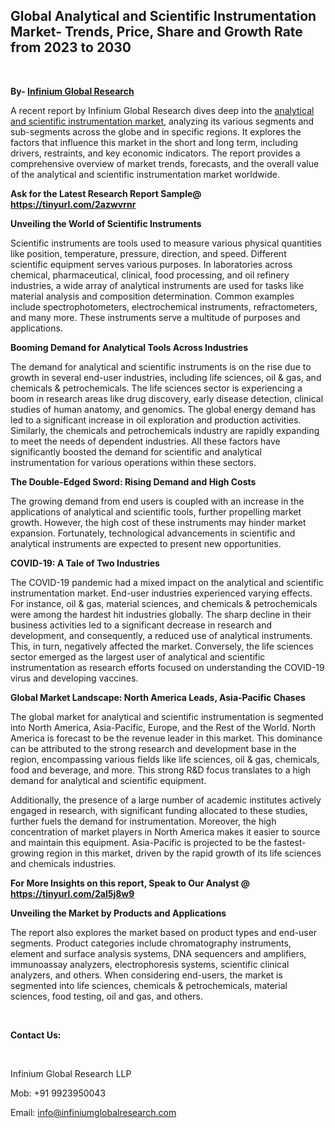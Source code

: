 <h2><strong>Global Analytical and Scientific Instrumentation Market- Trends, Price, Share and Growth Rate from 2023 to 2030</strong></h2>
<p>&nbsp;</p>
<p><strong>By- </strong><a href="https://www.infiniumglobalresearch.com"><strong>Infinium Global Research</strong></a></p>
<p>A recent report by Infinium Global Research dives deep into the <a href="https://www.infiniumglobalresearch.com/reports/global-analytical-and-scientific-instrumentation-market">analytical and scientific instrumentation market</a>, analyzing its various segments and sub-segments across the globe and in specific regions. It explores the factors that influence this market in the short and long term, including drivers, restraints, and key economic indicators. The report provides a comprehensive overview of market trends, forecasts, and the overall value of the analytical and scientific instrumentation market worldwide.</p>
<p><strong>Ask for the Latest Research Report Sample@ </strong><a href="https://tinyurl.com/2azwvrnr"><strong>https://tinyurl.com/2azwvrnr</strong></a></p>
<p><strong>Unveiling the World of Scientific Instruments</strong></p>
<p>Scientific instruments are tools used to measure various physical quantities like position, temperature, pressure, direction, and speed. Different scientific equipment serves various purposes. In laboratories across chemical, pharmaceutical, clinical, food processing, and oil refinery industries, a wide array of analytical instruments are used for tasks like material analysis and composition determination. Common examples include spectrophotometers, electrochemical instruments, refractometers, and many more. These instruments serve a multitude of purposes and applications.</p>
<p><strong>Booming Demand for Analytical Tools Across Industries</strong></p>
<p>The demand for analytical and scientific instruments is on the rise due to growth in several end-user industries, including life sciences, oil &amp; gas, and chemicals &amp; petrochemicals. The life sciences sector is experiencing a boom in research areas like drug discovery, early disease detection, clinical studies of human anatomy, and genomics. The global energy demand has led to a significant increase in oil exploration and production activities. Similarly, the chemicals and petrochemicals industry are rapidly expanding to meet the needs of dependent industries. All these factors have significantly boosted the demand for scientific and analytical instrumentation for various operations within these sectors.</p>
<p><strong>The Double-Edged Sword: Rising Demand and High Costs</strong></p>
<p>The growing demand from end users is coupled with an increase in the applications of analytical and scientific tools, further propelling market growth. However, the high cost of these instruments may hinder market expansion. Fortunately, technological advancements in scientific and analytical instruments are expected to present new opportunities.</p>
<p><strong>COVID-19: A Tale of Two Industries</strong></p>
<p>The COVID-19 pandemic had a mixed impact on the analytical and scientific instrumentation market. End-user industries experienced varying effects. For instance, oil &amp; gas, material sciences, and chemicals &amp; petrochemicals were among the hardest hit industries globally. The sharp decline in their business activities led to a significant decrease in research and development, and consequently, a reduced use of analytical instruments. This, in turn, negatively affected the market. Conversely, the life sciences sector emerged as the largest user of analytical and scientific instrumentation as research efforts focused on understanding the COVID-19 virus and developing vaccines.</p>
<p><strong>Global Market Landscape: North America Leads, Asia-Pacific Chases</strong></p>
<p>The global market for analytical and scientific instrumentation is segmented into North America, Asia-Pacific, Europe, and the Rest of the World. North America is forecast to be the revenue leader in this market. This dominance can be attributed to the strong research and development base in the region, encompassing various fields like life sciences, oil &amp; gas, chemicals, food and beverage, and more. This strong R&amp;D focus translates to a high demand for analytical and scientific equipment.</p>
<p>Additionally, the presence of a large number of academic institutes actively engaged in research, with significant funding allocated to these studies, further fuels the demand for instrumentation. Moreover, the high concentration of market players in North America makes it easier to source and maintain this equipment. Asia-Pacific is projected to be the fastest-growing region in this market, driven by the rapid growth of its life sciences and chemicals industries.</p>
<p><strong>For More Insights on this report, Speak to Our Analyst @ </strong><a href="https://tinyurl.com/2al5j8w9"><strong>https://tinyurl.com/2al5j8w9</strong></a></p>
<p><strong>Unveiling the Market by Products and Applications</strong></p>
<p>The report also explores the market based on product types and end-user segments. Product categories include chromatography instruments, element and surface analysis systems, DNA sequencers and amplifiers, immunoassay analyzers, electrophoresis systems, scientific clinical analyzers, and others. When considering end-users, the market is segmented into life sciences, chemicals &amp; petrochemicals, material sciences, food testing, oil and gas, and others.</p>
<p>&nbsp;</p>
<p><strong>Contact Us:</strong></p>
<p>&nbsp;</p>
<p>Infinium Global Research LLP</p>
<p>Mob: +91 9923950043</p>
<p>Email: <a href="mailto:info@infiniumglobalresearch.com">info@infiniumglobalresearch.com</a></p>